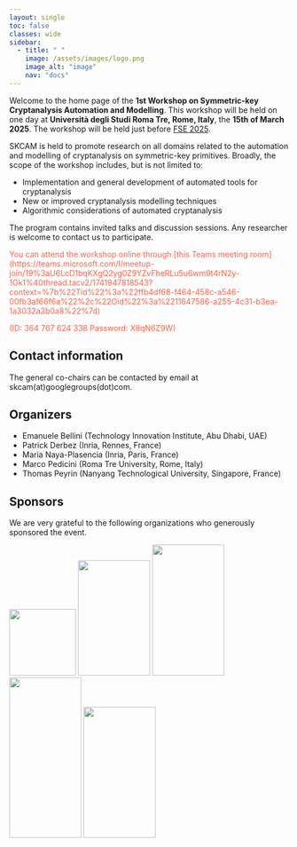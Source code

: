 ```yaml
---
layout: single
toc: false
classes: wide
sidebar:  
  - title: " "
    image: /assets/images/logo.png
    image_alt: "image"
    nav: "docs"
---
```


Welcome to the home page of the **1st Workshop on Symmetric-key Cryptanalysis Automation and Modelling**. This workshop will be held on one day at **Università degli Studi Roma Tre, Rome, Italy**, the **15th of March 2025**. The workshop will be held just before [FSE 2025](https://fse.iacr.org/2025/).

SKCAM is held to promote research on all domains related to the automation and modelling of cryptanalysis on symmetric-key primitives. Broadly, the scope of the workshop includes, but is not limited to:
* Implementation and general development of automated tools for cryptanalysis
* New or improved cryptanalysis modelling techniques 
* Algorithmic considerations of automated cryptanalysis

The program contains invited talks and discussion sessions. Any researcher is welcome to contact us to participate.   

<p style="color:Tomato;"> You can attend the workshop online through [this Teams meeting room](https://teams.microsoft.com/l/meetup-join/19%3aU6LcD1bqKXgQ2yg0Z9YZvFheRLu5u6wm9t4rN2y-1Gk1%40thread.tacv2/1741947818543?context=%7b%22Tid%22%3a%22ffb4df68-f464-458c-a546-00fb3af66f6a%22%2c%22Oid%22%3a%2211647586-a255-4c31-b3ea-1a3032a3b0a8%22%7d) </p> <p style="color:Tomato;"> (ID: 364 767 624 338   Password: X8qN6Z9W) </p>

## Contact information

The general co-chairs can be contacted by email at skcam(at)googlegroups(dot)com.

## Organizers

<ul>
<li>Emanuele Bellini (Technology Innovation Institute, Abu Dhabi, UAE)</li>
<li>Patrick Derbez (Inria, Rennes, France)</li>
<li>Maria Naya-Plasencia (Inria, Paris, France)</li>
<li>Marco Pedicini (Roma Tre University, Rome, Italy)</li>
<li>Thomas Peyrin (Nanyang Technological University, Singapore, France)</li>

</ul>

## Sponsors

We are very grateful to the following organizations who generously sponsored the event.

<div class="imgcot">
  <a class="imgitm" href="https://erc.europa.eu/homepage"><img border="0" src="https://skcamworkshop.github.io/skcam2025/assets/images/ERC.png" height="120" width="120" /></a>
  <a class="imgitm" href="https://www.inria.fr"><img border="0" src="https://skcamworkshop.github.io/skcam2025/assets/images/inria.png" height="208" width="130" /></a>
  <a class="imgitm" href="https://www.tii.ae"><img border="0" src="https://skcamworkshop.github.io/skcam2025/assets/images/TII.png" height="236" width="130" /></a>
  <a class="imgitm" href="https://www.univ-rennes.fr"><img border="0" src="https://skcamworkshop.github.io/skcam2025/assets/images/rennes.png" height="289" width="130" /></a>
  <a class="imgitm" href="https://www.uniroma3.it"><img border="0" src="https://skcamworkshop.github.io/skcam2025/assets/images/roma.png" height="236" width="130" /></a>
</div>



